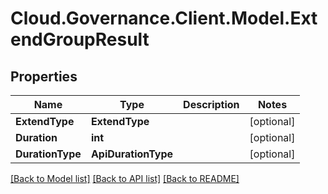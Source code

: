 # Cloud.Governance.Client.Model.ExtendGroupResult
## Properties

Name | Type | Description | Notes
------------ | ------------- | ------------- | -------------
**ExtendType** | **ExtendType** |  | [optional] 
**Duration** | **int** |  | [optional] 
**DurationType** | **ApiDurationType** |  | [optional] 

[[Back to Model list]](../README.md#documentation-for-models) [[Back to API list]](../README.md#documentation-for-api-endpoints) [[Back to README]](../README.md)

